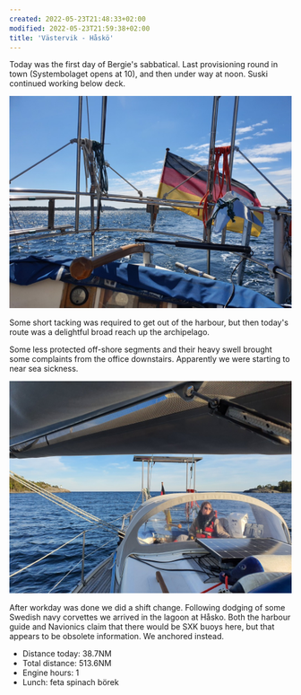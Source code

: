 ```yaml
---
created: 2022-05-23T21:48:33+02:00
modified: 2022-05-23T21:59:38+02:00
title: 'Västervik - Håskö'
---
```


Today was the first day of Bergie's sabbatical. Last provisioning round in town (Systembolaget opens at 10), and then under way at noon. Suski continued working below deck.

![Nissinen on duty](../2022/285ad02ca6c5dc22b1c7b4f5f2594066.jpg) 

Some short tacking was required to get out of the harbour, but then today's route was a delightful broad reach up the archipelago.

Some less protected off-shore segments and their heavy swell brought some complaints from the office downstairs. Apparently we were starting to near sea sickness.

![Suski steering](../2022/2c97e0ccc47d3d4580065ab4d2eb35e0.jpg) 

After workday was done we did a shift change. Following dodging of some Swedish navy corvettes we arrived in the lagoon at Håsko. Both the harbour guide and Navionics claim that there would be SXK buoys here, but that appears to be obsolete information. We anchored instead.

* Distance today: 38.7NM
* Total distance: 513.6NM
* Engine hours: 1
* Lunch: feta spinach börek

